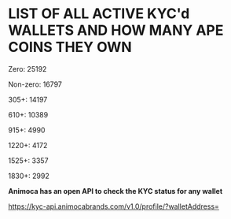 # LIST OF ALL ACTIVE KYC'd WALLETS AND HOW MANY APE COINS THEY OWN

Zero: 25192

Non-zero: 16797

305+: 14197

610+: 10389

915+: 4990

1220+: 4172

1525+: 3357

1830+: 2992

**Animoca has an open API to check the KYC status for any wallet**

https://kyc-api.animocabrands.com/v1.0/profile/?walletAddress=